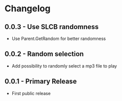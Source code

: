 # Changelog

## 0.0.3 - Use SLCB randomness

* Use Parent.GetRandom for better randomness

## 0.0.2 - Random selection

* Add possibility to randomly select a mp3 file to play

## 0.0.1 - Primary Release

* First public release
